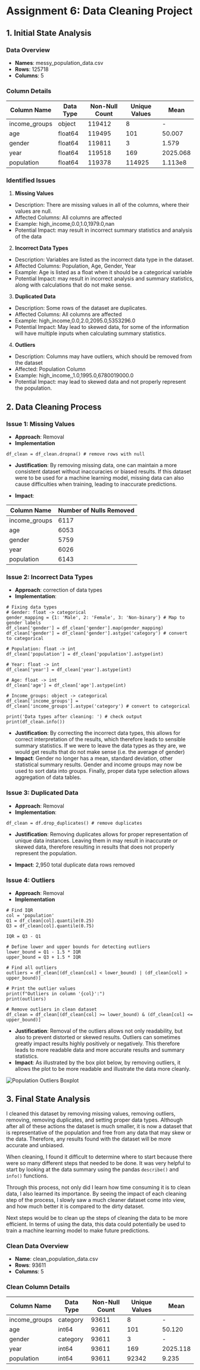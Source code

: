 # Assignment 6: Data Cleaning Project

## 1. Initial State Analysis

### Data Overview
- **Names**: messy_population_data.csv
- **Rows**: 125718
- **Columns**: 5

### Column Details
| Column Name   | Data Type | Non-Null Count | Unique Values |  Mean   |
|---------------|-----------|----------------|---------------|---------|
| income_groups | object    | 119412         | 8             | -       |
| age           | float64   | 119495         | 101           | 50.007  |
| gender        | float64   | 119811         | 3             | 1.579   |
| year          | float64   | 119518         | 169           | 2025.068|
| population    | float64   | 119378         | 114925        | 1.113e8 |

### Identified Issues

1. **Missing Values**
- Description: There are missing values in all of the columns, where their values are null. 
- Affected Columns: All columns are affected
- Example: high_income,0.0,1.0,1979.0,nan
- Potential Impact: may result in incorrect summary statistics and analysis of the data

2. **Incorrect Data Types**
- Description: Variables are listed as the incorrect data type in the dataset.
- Affected Columns: Population, Age, Gender, Year
- Example: Age is listed as a float when it should be a categorical variable
- Potential Impact: may result in incorrect analysis and summary statistics, along with calculations that do not make sense. 

3. **Duplicated Data**
- Description: Some rows of the dataset are duplicates.
- Affected Columns: All columns are affected
- Example: high_income,0.0,2.0,2095.0,5353296.0
- Potential Impact: May lead to skewed data, for some of the information will have multiple inputs when calculating summary statistics.

4. **Outliers**
- Description: Columns may have outliers, which should be removed from the dataset
- Affected: Population Column
- Example: high_income,,1.0,1995.0,6780019000.0
- Potential Impact: may lead to skewed data and not properly represent the population.

## 2. Data Cleaning Process

### Issue 1: Missing Values
- **Approach**: Removal
- **Implementation**
```
df_clean = df_clean.dropna() # remove rows with null
```
- **Justification**: By removing missing data, one can maintain a more consistent dataset without inaccuracies or biased results. If this dataset were to be used for a machine learning model, missing data can also cause difficulties when training, leading to inaccurate predictions.

- **Impact**: 

| Column Name    | Number of Nulls Removed |
| ---------------- | ------------------------ |
| income_groups  |  6117                  |
| age            |  6053                  |
| gender         |  5759                  |
| year           |  6026                  |
| population     |  6143                  |


### Issue 2: Incorrect Data Types
- **Approach**: correction of data types
- **Implementation**:
```
# Fixing data types
# Gender: float -> categorical
gender_mapping = {1: 'Male', 2: 'Female', 3: 'Non-binary'} # Map to gender labels
df_clean['gender'] = df_clean['gender'].map(gender_mapping)
df_clean['gender'] = df_clean['gender'].astype('category') # convert to categorical

# Population: float -> int
df_clean['population'] = df_clean['population'].astype(int)

# Year: float -> int
df_clean['year'] = df_clean['year'].astype(int)

# Age: float -> int
df_clean['age'] = df_clean['age'].astype(int)

# Income_groups: object -> categorical
df_clean['income_groups'] = df_clean['income_groups'].astype('category') # convert to categorical

print('Data types after cleaning: ') # check output
print(df_clean.info())
```
- **Justification**: By correcting the incorrect data types, this allows for correct interpretation of the results, which therefore leads to sensible summary statistics. If we were to leave the data types as they are, we would get results that do not make sense (i.e. the average of gender)
- **Impact**: Gender no longer has a mean, standard deviation, other statistical summary results. Gender and income groups may now be used to sort data into groups. Finally, proper data type selection allows aggregation of data tables.

### Issue 3: Duplicated Data
- **Approach**: Removal
- **Implementation**:
```
df_clean = df.drop_duplicates() # remove duplicates
```
- **Justification**: Removing duplicates allows for proper representation of unique data instances. Leaving them in may result in inaccurate or skewed data, therefore resulting in results that does not properly represent the population.

- **Impact**:  2,950 total duplicate data rows removed

### Issue 4: Outliers
- **Approach**: Removal
- **Implementation**
```
# Find IQR
col = 'population'
Q1 = df_clean[col].quantile(0.25)
Q3 = df_clean[col].quantile(0.75)

IQR = Q3 - Q1

# Define lower and upper bounds for detecting outliers
lower_bound = Q1 - 1.5 * IQR
upper_bound = Q3 + 1.5 * IQR

# Find all outliers
outliers = df_clean[(df_clean[col] < lower_bound) | (df_clean[col] > upper_bound)]

# Print the outlier values
print(f"Outliers in column '{col}':")
print(outliers)

# Remove outliers in clean dataset
df_clean = df_clean[(df_clean[col] >= lower_bound) & (df_clean[col] <= upper_bound)] 
```
- **Justification**: Removal of the outliers allows not only readability, but also to prevent distorted or skewed results. Outliers can sometimes greatly impact results highly positively or negatively. This therefore leads to more readable data and more accurate results and summary statistics.
- **Impact**: As illustrated by the box plot below, by removing outliers, it allows the plot to be more readable and illustrate the data more cleanly.

![Population Outliers Boxplot](/populationPlot.png)

## 3. Final State Analysis
I cleaned this dataset by removing missing values, removing outliers, removing, removing duplicates, and setting proper data types. Although after all of these actions the dataset is much smaller, it is now a dataset that is representative of the population and free from any data that may skew or the data. Therefore, any results found with the dataset will be more accurate and unbiased.

When cleaning, I found it difficult to determine where to start because there were so many different steps that needed to be done. It was very helpful to start by looking at the data summary using the pandas ```describe()``` and ```info()``` functions.

Through this process, not only did I learn how time consuming it is to clean data, I also learned its importance. By seeing the impact of each cleaning step of the process, I slowly saw a much cleaner dataset come into view, and how much better it is compared to the dirty dataset.

Next steps would be to clean up the steps of cleaning the data to be more efficient. In terms of using the data, this data could potentially be used to train a machine learning model to make future predictions.

### Clean Data Overview
- **Name**: clean_population_data.csv
- **Rows**: 93611
- **Columns**: 5

### Clean Column Details
| Column Name   | Data Type | Non-Null Count | Unique Values |  Mean   |
|---------------|-----------|----------------|---------------|---------|
| income_groups | category  | 93611          | 8             | -       |
| age           | int64     | 93611          | 101           | 50.120  |
| gender        | category  | 93611          | 3             | -       |
| year          | int64     | 93611          | 169           | 2025.118|
| population    | int64     | 93611          | 92342         | 9.235   |




